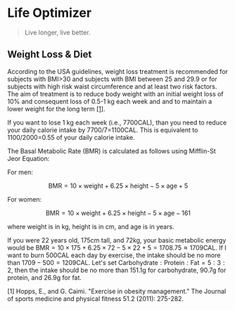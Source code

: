 # Life Optimizer

> Live longer, live better.

## Weight Loss & Diet

According to the USA guidelines, weight loss treatment is recommended for subjects with BMI>30 and subjects with BMI between 25 and 29.9 or for subjects with high risk waist circumference and at least two risk factors. The aim of treatment is to reduce body weight with an initial weight loss of 10% and consequent loss of 0.5-1 kg each week and and to maintain a lower weight for the long term [[1]](https://europepmc.org/article/med/21681163).

If you want to lose 1 kg each week (i.e., 7700CAL), than you need to reduce your daily calorie intake by 7700/7=1100CAL. This is equivalent to 1100/2000=0.55 of your daily calorie intake.

The Basal Metabolic Rate (BMR) is calculated as follows using Mifflin-St Jeor Equation:

For men:

$$
\text{BMR} = 10\times \text{weight} + 6.25\times \text{height} - 5\times \text{age} + 5
$$

For women:

$$
\text{BMR} = 10\times \text{weight} + 6.25\times \text{height} - 5\times \text{age} -161
$$

where weight is in kg, height is in cm, and age is in years.

If you were 22 years old, 175cm tall, and 72kg, your basic metabolic energy would be $\text{BMR} = 10\times175 + 6.25\times 72 - 5\times 22 + 5= 1708.75 \approx 1709\text{CAL}$. If I want to burn 500CAL each day by exercise, the intake should be no more than $1709-500=1209\text{CAL}$. Let's set $\text{Carbohydrate}: \text{Protein}: \text{Fat} = 5:3:2$, then the intake should be no more than 151.1g for carbohydrate, 90.7g for protein, and 26.9g for fat.

[1] Hopps, E., and G. Caimi. "Exercise in obesity management." The Journal of sports medicine and physical fitness 51.2 (2011): 275-282.
